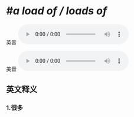 # ***\#a load of / loads of*** 
英音
<audio src="./media/a load of   loads of1_AAC.aac" controls="controls"></audio>

美音
<audio src="./media/a load of   loads of2_AAC.aac" controls="controls"></audio>



  

英文释义
---
### 1.**很多**  


